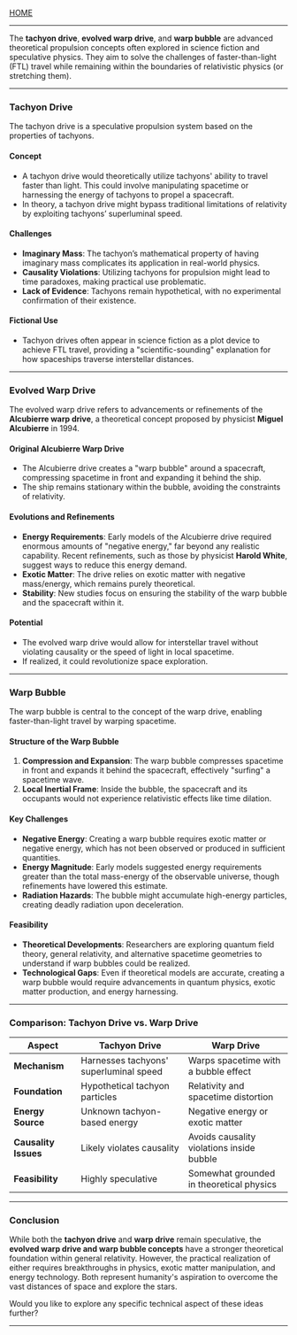 [HOME](/README.md)      

---     

The **tachyon drive**, **evolved warp drive**, and **warp bubble** are advanced theoretical propulsion concepts often explored in science fiction and speculative physics. They aim to solve the challenges of faster-than-light (FTL) travel while remaining within the boundaries of relativistic physics (or stretching them).

---

### **Tachyon Drive**
The tachyon drive is a speculative propulsion system based on the properties of tachyons. 

#### **Concept**
- A tachyon drive would theoretically utilize tachyons' ability to travel faster than light. This could involve manipulating spacetime or harnessing the energy of tachyons to propel a spacecraft.
- In theory, a tachyon drive might bypass traditional limitations of relativity by exploiting tachyons’ superluminal speed.

#### **Challenges**
- **Imaginary Mass**: The tachyon’s mathematical property of having imaginary mass complicates its application in real-world physics.
- **Causality Violations**: Utilizing tachyons for propulsion might lead to time paradoxes, making practical use problematic.
- **Lack of Evidence**: Tachyons remain hypothetical, with no experimental confirmation of their existence.

#### **Fictional Use**
- Tachyon drives often appear in science fiction as a plot device to achieve FTL travel, providing a "scientific-sounding" explanation for how spaceships traverse interstellar distances.

---

### **Evolved Warp Drive**
The evolved warp drive refers to advancements or refinements of the **Alcubierre warp drive**, a theoretical concept proposed by physicist **Miguel Alcubierre** in 1994.

#### **Original Alcubierre Warp Drive**
- The Alcubierre drive creates a "warp bubble" around a spacecraft, compressing spacetime in front and expanding it behind the ship.
- The ship remains stationary within the bubble, avoiding the constraints of relativity.
  
#### **Evolutions and Refinements**
- **Energy Requirements**: Early models of the Alcubierre drive required enormous amounts of "negative energy," far beyond any realistic capability. Recent refinements, such as those by physicist **Harold White**, suggest ways to reduce this energy demand.
- **Exotic Matter**: The drive relies on exotic matter with negative mass/energy, which remains purely theoretical.
- **Stability**: New studies focus on ensuring the stability of the warp bubble and the spacecraft within it.

#### **Potential**
- The evolved warp drive would allow for interstellar travel without violating causality or the speed of light in local spacetime.
- If realized, it could revolutionize space exploration.

---

### **Warp Bubble**
The warp bubble is central to the concept of the warp drive, enabling faster-than-light travel by warping spacetime.

#### **Structure of the Warp Bubble**
1. **Compression and Expansion**: The warp bubble compresses spacetime in front and expands it behind the spacecraft, effectively "surfing" a spacetime wave.
2. **Local Inertial Frame**: Inside the bubble, the spacecraft and its occupants would not experience relativistic effects like time dilation.

#### **Key Challenges**
- **Negative Energy**: Creating a warp bubble requires exotic matter or negative energy, which has not been observed or produced in sufficient quantities.
- **Energy Magnitude**: Early models suggested energy requirements greater than the total mass-energy of the observable universe, though refinements have lowered this estimate.
- **Radiation Hazards**: The bubble might accumulate high-energy particles, creating deadly radiation upon deceleration.

#### **Feasibility**
- **Theoretical Developments**: Researchers are exploring quantum field theory, general relativity, and alternative spacetime geometries to understand if warp bubbles could be realized.
- **Technological Gaps**: Even if theoretical models are accurate, creating a warp bubble would require advancements in quantum physics, exotic matter production, and energy harnessing.

---

### **Comparison: Tachyon Drive vs. Warp Drive**
| **Aspect**           | **Tachyon Drive**                       | **Warp Drive**                              |
|-----------------------|-----------------------------------------|---------------------------------------------|
| **Mechanism**         | Harnesses tachyons' superluminal speed | Warps spacetime with a bubble effect        |
| **Foundation**        | Hypothetical tachyon particles         | Relativity and spacetime distortion         |
| **Energy Source**     | Unknown tachyon-based energy           | Negative energy or exotic matter            |
| **Causality Issues**  | Likely violates causality              | Avoids causality violations inside bubble   |
| **Feasibility**       | Highly speculative                    | Somewhat grounded in theoretical physics    |

---

### **Conclusion**
While both the **tachyon drive** and **warp drive** remain speculative, the **evolved warp drive and warp bubble concepts** have a stronger theoretical foundation within general relativity. However, the practical realization of either requires breakthroughs in physics, exotic matter manipulation, and energy technology. Both represent humanity's aspiration to overcome the vast distances of space and explore the stars.

Would you like to explore any specific technical aspect of these ideas further?

---    
